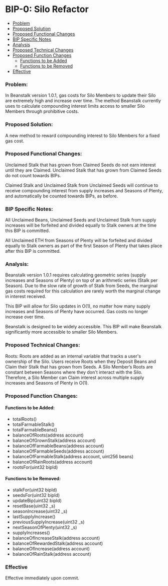 ﻿# BIP-0: Silo Refactor

 - [Problem](#problem)
 - [Proposed Solution](#proposed-solution)
 - [Proposed Functional Changes](#proposed-functional-changes)
 - [BIP Specific Notes](#bip-specific-notes)
 - [Analysis](#analysis)
 - [Proposed Technical Changes](#proposed-technical-changes)
 - [Proposed Function Changes](#proposed-function-changes)
	 - [Functions to be Added](#functions-to-be-added)
	 - [Functions to be Removed](#functions-to-be-removed)
 - [Effective](#effective)

### Problem:

In Beanstalk version 1.0.1, gas costs for Silo Members to update their Silo are extremely high and increase over time. The method Beanstalk currently uses to calculate compounding interest limits access to smaller Silo Members through prohibitive costs.

### Proposed Solution:

A new method to reward compounding interest to Silo Members for a fixed gas cost.

### Proposed Functional Changes:

Unclaimed Stalk that has grown from Claimed Seeds do not earn interest until they are Claimed. Unclaimed Stalk that has grown from Claimed Seeds do not count towards BIPs.

Claimed Stalk and Unclaimed Stalk from Unclaimed Seeds will continue to receive compounding interest from supply increases and Seasons of Plenty, and automatically be counted towards BIPs, as before.

### BIP Specific Notes:

All Unclaimed Beans, Unclaimed Seeds and Unclaimed Stalk from supply increases will be forfeited and divided equally to Stalk owners at the time this BIP is committed.

All Unclaimed ETH from Seasons of Plenty will be forfeited and divided equally to Stalk owners as part of the first Season of Plenty that takes place after this BIP is committed.

### Analysis:

Beanstalk version 1.0.1 requires calculating geometric series (supply increases and Seasons of Plenty) on top of an arithmetic series (Stalk per Season). Due to the slow rate of growth of Stalk from Seeds, the marginal gas costs required for this calculation are rarely worth the marginal change in interest received.

This BIP will allow for Silo updates in O(1), no matter how many supply increases and Seasons of Plenty have occurred. Gas costs no longer increase over time.

Beanstalk is designed to be widely accessible. This BIP will make Beanstalk significantly more accessible to smaller Silo Members.

### Proposed Technical Changes:

Roots: Roots are added as an internal variable that tracks a user's ownership of the Silo. Users receive Roots when they Deposit Beans and Claim their Stalk that has grown from Seeds. A Silo Member’s Roots are constant between Seasons where they don't interact with the Silo. Therefore, a Silo Member can Claim interest across multiple supply increases and Seasons of Plenty in O(1).

### Proposed Function Changes:

#### Functions to be Added:

- totalRoots()  
- totalFarmableStalk()  
- totalFarmableBeans()  
- balanceOfRoots(address account)  
- balanceOfGrownStalk(address account)  
- balanceOfFarmableBeans(address account)  
- balanceOfFarmableSeeds(address account)  
- balanceOfFarmableStalk(address account, uint256 beans)  
- balanceOfRainRoots(address account)  
- rootsFor(uint32 bipId)

#### Functions to be Removed:

- stalkFor(uint32 bipId)  
- seedsFor(uint32 bipId)  
- updateBip(uint32 bipId)  
- resetBase(uint32 _s)  
- seasonIncrease(uint32 _s)  
- lastSupplyIncrease()  
- previousSupplyIncrease(uint32 _s)  
- nextSeasonOfPlenty(uint32 _s)  
- supplyIncreases()  
- balanceOfIncreaseStalk(address account)  
- balanceOfRewardedStalk(address account)  
- balanceOfIncrease(address account)  
- balanceOfRainStalk(address account)

### Effective

Effective immediately upon commit.
